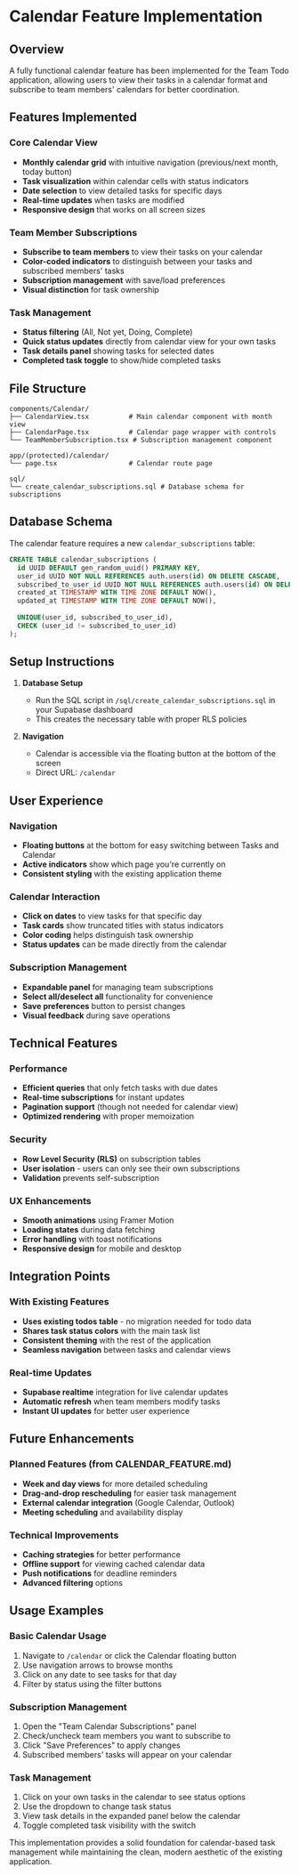# Calendar Feature Implementation

## Overview
A fully functional calendar feature has been implemented for the Team Todo application, allowing users to view their tasks in a calendar format and subscribe to team members' calendars for better coordination.

## Features Implemented

### Core Calendar View
- **Monthly calendar grid** with intuitive navigation (previous/next month, today button)
- **Task visualization** within calendar cells with status indicators
- **Date selection** to view detailed tasks for specific days
- **Real-time updates** when tasks are modified
- **Responsive design** that works on all screen sizes

### Team Member Subscriptions
- **Subscribe to team members** to view their tasks on your calendar
- **Color-coded indicators** to distinguish between your tasks and subscribed members' tasks
- **Subscription management** with save/load preferences
- **Visual distinction** for task ownership

### Task Management
- **Status filtering** (All, Not yet, Doing, Complete)
- **Quick status updates** directly from calendar view for your own tasks
- **Task details panel** showing tasks for selected dates
- **Completed task toggle** to show/hide completed tasks

## File Structure

```
components/Calendar/
├── CalendarView.tsx          # Main calendar component with month view
├── CalendarPage.tsx          # Calendar page wrapper with controls
└── TeamMemberSubscription.tsx # Subscription management component

app/(protected)/calendar/
└── page.tsx                  # Calendar route page

sql/
└── create_calendar_subscriptions.sql # Database schema for subscriptions
```

## Database Schema

The calendar feature requires a new `calendar_subscriptions` table:

```sql
CREATE TABLE calendar_subscriptions (
  id UUID DEFAULT gen_random_uuid() PRIMARY KEY,
  user_id UUID NOT NULL REFERENCES auth.users(id) ON DELETE CASCADE,
  subscribed_to_user_id UUID NOT NULL REFERENCES auth.users(id) ON DELETE CASCADE,
  created_at TIMESTAMP WITH TIME ZONE DEFAULT NOW(),
  updated_at TIMESTAMP WITH TIME ZONE DEFAULT NOW(),
  
  UNIQUE(user_id, subscribed_to_user_id),
  CHECK (user_id != subscribed_to_user_id)
);
```

## Setup Instructions

1. **Database Setup**
   - Run the SQL script in `/sql/create_calendar_subscriptions.sql` in your Supabase dashboard
   - This creates the necessary table with proper RLS policies

2. **Navigation**
   - Calendar is accessible via the floating button at the bottom of the screen
   - Direct URL: `/calendar`

## User Experience

### Navigation
- **Floating buttons** at the bottom for easy switching between Tasks and Calendar
- **Active indicators** show which page you're currently on
- **Consistent styling** with the existing application theme

### Calendar Interaction
- **Click on dates** to view tasks for that specific day
- **Task cards** show truncated titles with status indicators
- **Color coding** helps distinguish task ownership
- **Status updates** can be made directly from the calendar

### Subscription Management
- **Expandable panel** for managing team subscriptions
- **Select all/deselect all** functionality for convenience
- **Save preferences** button to persist changes
- **Visual feedback** during save operations

## Technical Features

### Performance
- **Efficient queries** that only fetch tasks with due dates
- **Real-time subscriptions** for instant updates
- **Pagination support** (though not needed for calendar view)
- **Optimized rendering** with proper memoization

### Security
- **Row Level Security (RLS)** on subscription tables
- **User isolation** - users can only see their own subscriptions
- **Validation** prevents self-subscription

### UX Enhancements
- **Smooth animations** using Framer Motion
- **Loading states** during data fetching
- **Error handling** with toast notifications
- **Responsive design** for mobile and desktop

## Integration Points

### With Existing Features
- **Uses existing todos table** - no migration needed for todo data
- **Shares task status colors** with the main task list
- **Consistent theming** with the rest of the application
- **Seamless navigation** between tasks and calendar views

### Real-time Updates
- **Supabase realtime** integration for live calendar updates
- **Automatic refresh** when team members modify tasks
- **Instant UI updates** for better user experience

## Future Enhancements

### Planned Features (from CALENDAR_FEATURE.md)
- **Week and day views** for more detailed scheduling
- **Drag-and-drop rescheduling** for easier task management
- **External calendar integration** (Google Calendar, Outlook)
- **Meeting scheduling** and availability display

### Technical Improvements
- **Caching strategies** for better performance
- **Offline support** for viewing cached calendar data
- **Push notifications** for deadline reminders
- **Advanced filtering** options

## Usage Examples

### Basic Calendar Usage
1. Navigate to `/calendar` or click the Calendar floating button
2. Use navigation arrows to browse months
3. Click on any date to see tasks for that day
4. Filter by status using the filter buttons

### Subscription Management
1. Open the "Team Calendar Subscriptions" panel
2. Check/uncheck team members you want to subscribe to
3. Click "Save Preferences" to apply changes
4. Subscribed members' tasks will appear on your calendar

### Task Management
1. Click on your own tasks in the calendar to see status options
2. Use the dropdown to change task status
3. View task details in the expanded panel below the calendar
4. Toggle completed task visibility with the switch

This implementation provides a solid foundation for calendar-based task management while maintaining the clean, modern aesthetic of the existing application.